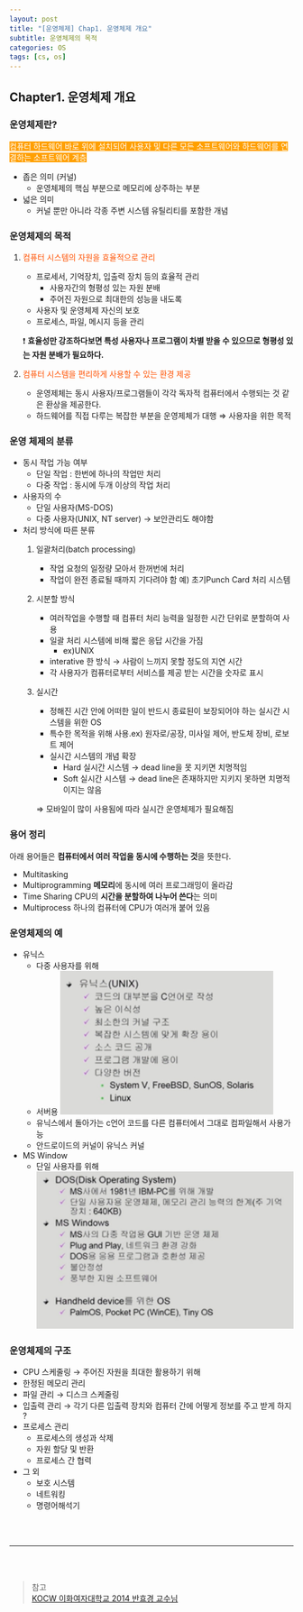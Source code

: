```yaml
---
layout: post
title: "[운영체제] Chap1. 운영체제 개요"
subtitle: 운영체제의 목적
categories: OS
tags: [cs, os]
---
```


## Chapter1. 운영체제 개요

### 운영체제란?

<span  style="background-color:#ffa000; color:white">컴퓨터 하드웨어 바로 위에 설치되어 사용자 및 다른 모든 소프트웨어와 하드웨어를 연결하는 소프트웨어 계층</span>
- 좁은 의미 (커널)
  - 운영체제의 핵심 부분으로 메모리에 상주하는 부분
- 넓은 의미
  - 커널 뿐만 아니라 각종 주변 시스템 유틸리티를 포함한 개념

### 운영체제의 목적

1. <span style="color:#ff5100">컴퓨터 시스템의 자원을 효율적으로 관리</span>

   - 프로세서, 기억장치, 입출력 장치 등의 효율적 관리
     - 사용자간의 형평성 있는 자원 분배
     - 주어진 자원으로 최대한의 성능을 내도록
   - 사용자 및 운영체제 자신의 보호
   - 프로세스, 파일, 메시지 등을 관리

   ❗ **효율성만 강조하다보면 특성 사용자나 프로그램이 차별 받을 수 있으므로 형평성 있는 자원 분배가 필요하다.**

2. <span style="color:#ff5100">컴퓨터 시스템을 편리하게 사용할 수 있는 환경 제공</span>

   - 운영제체는 동시 사용자/프로그램들이 각각 독자적 컴퓨터에서 수행되는 것 같은 환상을 제공한다.
   - 하드웨어를 직접 다루는 복잡한 부분을 운영제체가 대행
     ⇒ 사용자을 위한 목적

### 운영 체제의 분류

- 동시 작업 가능 여부
    - 단일 작업 : 한번에 하나의 작업만 처리
    - 다중 작업 : 동시에 두개 이상의 작업 처리
- 사용자의 수
    - 단일 사용자(MS-DOS)
    - 다중 사용자(UNIX, NT server) → 보안관리도 해야함
- 처리 방식에 따른 분류
    1. 일괄처리(batch processing)
        - 작업 요청의 일정량 모아서 한꺼번에 처리
        - 작업이 완전 종료될 때까지 기다려야 함
            예) 초기Punch Card 처리 시스템
    2. 시분할 방식
        - 여러작업을 수행할 때 컴퓨터 처리 능력을 일정한 시간 단위로 분할하여 사용
        - 일괄 처리 시스템에 비해 짧은 응답 시간을 가짐
            - ex)UNIX
        - interative 한 방식 → 사람이 느끼지 못할 정도의 지연 시간
        - 각 사용자가 컴퓨터로부터 서비스를 제공 받는 시간을 숫자로 표시
    3. 실시간
        - 정해진 시간 안에 어떠한  일이 반드시 종료된이 보장되어야 하는 실시간 시스템을 위한 OS
        - 특수한 목적을 위해 사용.ex) 원자로/공장, 미사일 제어, 반도체 장비, 로보트 제어
        - 실시간 시스템의 개념 확장
            - Hard 실시간 시스템 → dead line을 못 지키면 치명적임
            - Soft 실시간 시스템 → dead line은 존재하지만 지키지 못하면 치명적이지는 않음
        
        ⇒ 모바일이 많이 사용됨에 따라 실시간 운영체제가 필요해짐

### 용어 정리

아래 용어들은 **컴퓨터에서 여러 작업을 동시에 수행하는 것**을 뜻한다.

- Multitasking
- Multiprogramming
  **메모리**에 동시에 여러 프로그래밍이 올라감
- Time Sharing
  CPU의 **시간을 분할하여 나누어 쓴다**는 의미
- Multiprocess
  하나의 컴퓨터에 CPU가 여러개 붙어 있음

### 운영체제의 예

- 유닉스
  - 다중 사용자를 위해
  - 서버용
    ![unix](/assets/images/posts/2022-03-11-a.png)
  - 유닉스에서 돌아가는 c언어 코드를 다른 컴퓨터에서 그대로 컴파일해서 사용가능
  - 안드로이드의 커널이 유닉스 커널
- MS Window
  - 단일 사용자를 위해
    ![MS](/assets/images/posts/2022-03-11-b.png)

### 운영체제의 구조

- CPU 스케줄링 → 주어진 자원을 최대한 활용하기 위해
- 한정된 메모리 관리
- 파일 관리 → 디스크 스케줄링
- 입출력 관리 → 각기 다른 입출력 장치와 컴퓨터 간에 어떻게 정보를 주고 받게 하지 ?
- 프로세스 관리
  - 프로세스의 생성과 삭제
  - 자원 할당 및 반환
  - 프로세스 간 협력
- 그 외
  - 보호 시스템
  - 네트워킹
  - 명령어해석기

<br/>
<br/>

---

<br/>
<br/>

> 참고   
    [KOCW 이화여자대학교 2014 반효경 교수님](http://www.kocw.net/home/search/kemView.do?kemId=1046323)